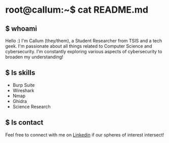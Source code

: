 # root@callum:~$ cat README.md

## $ whoami
Hello :) I'm Callum (they/them), a Student Researcher from TSIS and a tech geek. I'm passionate about all things related to Computer Science and cybersecurity. I'm constantly exploring various aspects of cybersecurity to broaden my understanding! 

## $ ls skills
- Burp Suite
- Wireshark
- Nmap
- Ghidra
- Science Research

## $ ls contact
Feel free to connect with me on [Linkedin](www.linkedin.com/in/callum-q-27a967245/) if our spheres of interest intersect!
